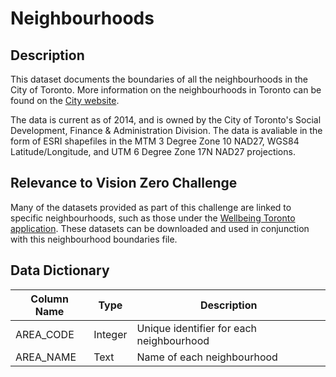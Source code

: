 # Neighbourhoods

## Description 
This dataset documents the boundaries of all the neighbourhoods in the City of Toronto. More information on the neighbourhoods in Toronto can be found on the [City website](https://www.toronto.ca/city-government/data-research-maps/neighbourhoods-communities/neighbourhood-profiles/).

The data is current as of 2014, and is owned by the City of Toronto's Social Development, Finance & Administration Division. The data is avaliable in the form of ESRI shapefiles in the MTM 3 Degree Zone 10 NAD27, WGS84 Latitude/Longitude, and UTM 6 Degree Zone 17N NAD27 projections. 

## Relevance to Vision Zero Challenge
Many of the datasets provided as part of this challenge are linked to specific neighbourhoods, such as those under the [Wellbeing Toronto application](http://map.toronto.ca/wellbeing/). These datasets can be downloaded and used in conjunction with this neighbourhood boundaries file. 

## Data Dictionary
| Column Name | Type | Description |
|-------------|------|-------------|
AREA_CODE | Integer | Unique identifier for each neighbourhood
AREA_NAME | Text | Name of each neighbourhood
